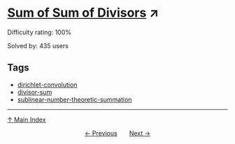 # [Sum of Sum of Divisors](https://projecteuler.net/problem=439) ↗️

Difficulty rating: 100%

Solved by: 435 users
## Tags

- [dirichlet-convolution](../tags/dirichlet-convolution.md)
- [divisor-sum](../tags/divisor-sum.md)
- [sublinear-number-theoretic-summation](../tags/sublinear-number-theoretic-summation.md)



---

[↑ Main Index](../README.md)


<div align=center><a href='438.md'>← Previous</a> &nbsp;&nbsp; &nbsp;&nbsp;  <a href='440.md'>Next →</a></div>
